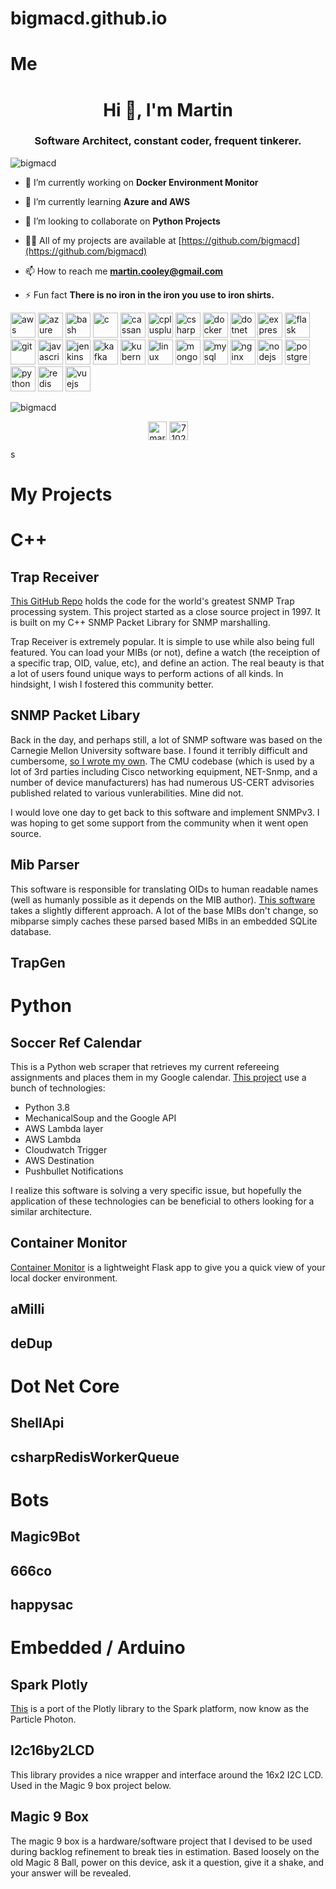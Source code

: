 # bigmacd.github.io

# Me

<h1 align="center">Hi 👋, I'm Martin</h1>
<h3 align="center">Software Architect, constant coder, frequent tinkerer.</h3>

<p align="left"> <img src="https://komarev.com/ghpvc/?username=bigmacd" alt="bigmacd" /> </p>

- 🔭 I’m currently working on **Docker Environment Monitor**

- 🌱 I’m currently learning **Azure and AWS**

- 👯 I’m looking to collaborate on **Python Projects**

- 👨‍💻 All of my projects are available at [https://github.com/bigmacd](https://github.com/bigmacd)

- 📫 How to reach me **martin.cooley@gmail.com**

- ⚡ Fun fact **There is no iron in the iron you use to iron shirts.**

<p align="left"><img src="https://devicons.github.io/devicon/devicon.git/icons/amazonwebservices/amazonwebservices-original-wordmark.svg" alt="aws" width="40" height="40"/> <img src="https://www.vectorlogo.zone/logos/microsoft_azure/microsoft_azure-icon.svg" alt="azure" width="40" height="40"/> <img src="https://www.vectorlogo.zone/logos/gnu_bash/gnu_bash-icon.svg" alt="bash" width="40" height="40"/> <img src="https://devicons.github.io/devicon/devicon.git/icons/c/c-original.svg" alt="c" width="40" height="40"/> <img src="https://www.vectorlogo.zone/logos/apache_cassandra/apache_cassandra-icon.svg" alt="cassandra" width="40" height="40"/> <img src="https://devicons.github.io/devicon/devicon.git/icons/cplusplus/cplusplus-original.svg" alt="cplusplus" width="40" height="40"/> <img src="https://devicons.github.io/devicon/devicon.git/icons/csharp/csharp-original.svg" alt="csharp" width="40" height="40"/> <img src="https://devicons.github.io/devicon/devicon.git/icons/docker/docker-original-wordmark.svg" alt="docker" width="40" height="40"/> <img src="https://devicons.github.io/devicon/devicon.git/icons/dot-net/dot-net-original-wordmark.svg" alt="dotnet" width="40" height="40"/> <img src="https://devicons.github.io/devicon/devicon.git/icons/express/express-original-wordmark.svg" alt="express" width="40" height="40"/> <img src="https://www.vectorlogo.zone/logos/pocoo_flask/pocoo_flask-icon.svg" alt="flask" width="40" height="40"/> <img src="https://www.vectorlogo.zone/logos/git-scm/git-scm-icon.svg" alt="git" width="40" height="40"/> <img src="https://devicons.github.io/devicon/devicon.git/icons/javascript/javascript-original.svg" alt="javascript" width="40" height="40"/> <img src="https://www.vectorlogo.zone/logos/jenkins/jenkins-icon.svg" alt="jenkins" width="40" height="40"/> <img src="https://www.vectorlogo.zone/logos/apache_kafka/apache_kafka-icon.svg" alt="kafka" width="40" height="40"/> <img src="https://www.vectorlogo.zone/logos/kubernetes/kubernetes-icon.svg" alt="kubernetes" width="40" height="40"/> <img src="https://devicons.github.io/devicon/devicon.git/icons/linux/linux-original.svg" alt="linux" width="40" height="40"/> <img src="https://devicons.github.io/devicon/devicon.git/icons/mongodb/mongodb-original-wordmark.svg" alt="mongodb" width="40" height="40"/> <img src="https://devicons.github.io/devicon/devicon.git/icons/mysql/mysql-original-wordmark.svg" alt="mysql" width="40" height="40"/> <img src="https://devicons.github.io/devicon/devicon.git/icons/nginx/nginx-original.svg" alt="nginx" width="40" height="40"/> <img src="https://devicons.github.io/devicon/devicon.git/icons/nodejs/nodejs-original-wordmark.svg" alt="nodejs" width="40" height="40"/> <img src="https://devicons.github.io/devicon/devicon.git/icons/postgresql/postgresql-original-wordmark.svg" alt="postgresql" width="40" height="40"/> <img src="https://devicons.github.io/devicon/devicon.git/icons/python/python-original.svg" alt="python" width="40" height="40"/> <img src="https://devicons.github.io/devicon/devicon.git/icons/redis/redis-original-wordmark.svg" alt="redis" width="40" height="40"/> <img src="https://devicons.github.io/devicon/devicon.git/icons/vuejs/vuejs-original-wordmark.svg" alt="vuejs" width="40" height="40"/></p>

<p><img align="center" src="https://github-readme-stats.vercel.app/api/top-langs/?username=bigmacd&layout=compact" alt="bigmacd" /></p>

<p align="center">
<a href="https://linkedin.com/in/martin.cooley" target="blank"><img align="center" src="https://cdn.jsdelivr.net/npm/simple-icons@3.0.1/icons/linkedin.svg" alt="martin.cooley" height="30" width="30" /></a>
<a href="https://stackoverflow.com/users/7102225/martin" target="blank"><img align="center" src="https://cdn.jsdelivr.net/npm/simple-icons@3.0.1/icons/stackoverflow.svg" alt="7102225/martin" height="30" width="30" /></a>
</p>s

# My Projects

# C++

## Trap Receiver

[This GitHub Repo](https://github.com/bigmacd/trapreceiver) holds the code for the world's greatest SNMP Trap processing system.  This project started as a close source project in 1997.  It is built on my C++ SNMP Packet Library for SNMP marshalling.

Trap Receiver is extremely popular.  It is simple to use while also being full featured.  You can load your MIBs (or not), define a watch (the receiption of a specific trap, OID, value, etc), and define an action.  The real beauty is that a lot of users found unique ways to perform actions of all kinds.  In hindsight, I wish I fostered this community better.

## SNMP Packet Libary

Back in the day, and perhaps still, a lot of SNMP software was based on the Carnegie Mellon University software base.  I found it terribly difficult and cumbersome, [so I wrote my own](https://github.com/bigmacd/pktlib).  The CMU codebase (which is used by a lot of 3rd parties including Cisco networking equipment, NET-Snmp, and a number of device manufacturers)  has had numerous US-CERT advisories published related to various vunlerabilities.  Mine did not.

I would love one day to get back to this software and implement SNMPv3.  I was hoping to get some support from the community when it went open source.

## Mib Parser

This software is responsible for translating OIDs to human readable names (well as humanly possible as it depends on the MIB author).  [This software](https://github.com/bigmacd/mibparse) takes a slightly different approach.  A lot of the base MIBs don't change, so mibparse simply caches these parsed based MIBs in an embedded SQLite database.

## TrapGen

# Python

## Soccer Ref Calendar

This is a Python web scraper that retrieves my current refereeing assignments and places them in my Google calendar.  [This project](https://github.com/bigmacd/SoccerRefCalendar) use a bunch of technologies:
* Python 3.8
* MechanicalSoup and the Google API
* AWS Lambda layer
* AWS Lambda
* Cloudwatch Trigger
* AWS Destination
* Pushbullet Notifications

I realize this software is solving a very specific issue, but hopefully the application of these technologies can be beneficial to others looking for a similar architecture.

## Container Monitor

[Container Monitor](https://github.com/bigmacd/containerMonitor) is a lightweight Flask app to give you a quick view of your local docker environment.

## aMilli

## deDup

# Dot Net Core

## ShellApi

## csharpRedisWorkerQueue

# Bots

## Magic9Bot

## 666co

## happysac

# Embedded / Arduino

## Spark Plotly

[This](https://github.com/bigmacd/spark-plotly) is a port of the Plotly library to the Spark platform, now know as the Particle Photon.

## I2c16by2LCD

This library provides a nice wrapper and interface around the 16x2 I2C LCD.  Used in the Magic 9 box project below.

## Magic 9 Box

The magic 9 box is a hardware/software project that I devised to be used during backlog refinement to break ties in estimation.  Based loosely on the old Magic 8 Ball, power on this device, ask it a question, give it a shake, and your answer will be revealed.
